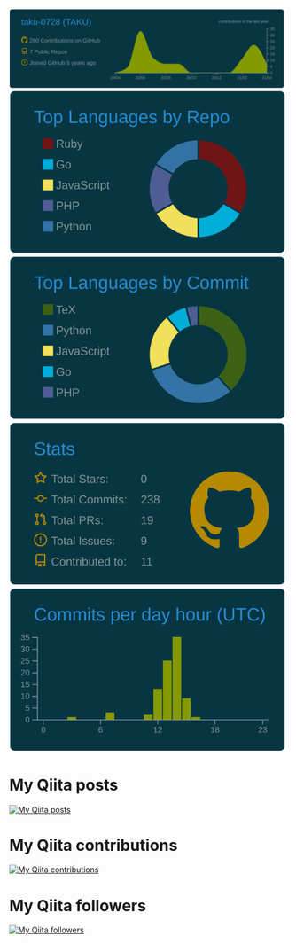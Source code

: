 [![](https://raw.githubusercontent.com/taku-0728/taku-0728/main/profile-summary-card-output/solarized_dark/0-profile-details.svg)](https://github.com/vn7n24fzkq/github-profile-summary-cards)
[![](https://raw.githubusercontent.com/taku-0728/taku-0728/main/profile-summary-card-output/solarized_dark/1-repos-per-language.svg)](https://github.com/vn7n24fzkq/github-profile-summary-cards) [![](https://raw.githubusercontent.com/taku-0728/taku-0728/main/profile-summary-card-output/solarized_dark/2-most-commit-language.svg)](https://github.com/vn7n24fzkq/github-profile-summary-cards)
[![](https://raw.githubusercontent.com/taku-0728/taku-0728/main/profile-summary-card-output/solarized_dark/3-stats.svg)](https://github.com/vn7n24fzkq/github-profile-summary-cards) [![](https://raw.githubusercontent.com/taku-0728/taku-0728/main/profile-summary-card-output/solarized_dark/4-productive-time.svg)](https://github.com/vn7n24fzkq/github-profile-summary-cards)
# My Qiita posts
[![My Qiita posts](https://qiita-badge.apiapi.app/s/taku-0728/posts.svg)](http://qiita.com/taku-0728)
# My Qiita contributions
[![My Qiita contributions](https://qiita-badge.apiapi.app/s/taku-0728/contributions.svg)](http://qiita.com/taku-0728)
# My Qiita followers
[![My Qiita followers](https://qiita-badge.apiapi.app/s/taku-0728/followers.svg)](http://qiita.com/taku-0728)
